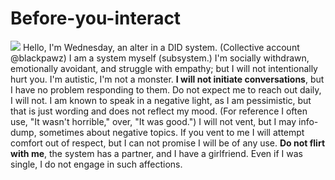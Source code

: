 # Before-you-interact
![](https://i.postimg.cc/LX97r9RW/IMG-5637.gif)
Hello, I'm Wednesday, an alter in a DID system. (Collective account @blackpawz) I am a system myself (subsystem.) I'm socially withdrawn, emotionally avoidant, and struggle with empathy; but I will not intentionally hurt you. I'm autistic, I'm not a monster. **I will not initiate conversations**, but I have no problem responding to them. Do not expect me to reach out daily, I will not. I am known to speak in a negative light, as I am pessimistic, but that is just wording and does not reflect my mood. (For reference I often use, "It wasn't horrible," over, "It was good.") I will not vent, but I may info-dump, sometimes about negative topics. If you vent to me I will attempt comfort out of respect, but I can not promise I will be of any use. **Do not flirt with me**, the system has a partner, and I have a girlfriend. Even if I was single, I do not engage in such affections.
